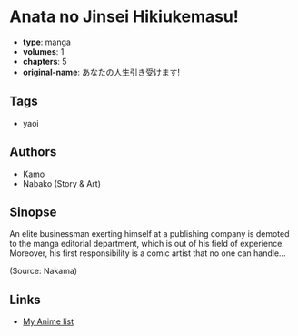# Anata no Jinsei Hikiukemasu!

-   **type**: manga
-   **volumes**: 1
-   **chapters**: 5
-   **original-name**: あなたの人生引き受けます!

## Tags

-   yaoi

## Authors

-   Kamo
-   Nabako (Story & Art)

## Sinopse

An elite businessman exerting himself at a publishing company is demoted to the manga editorial department, which is out of his field of experience. Moreover, his first responsibility is a comic artist that no one can handle...

(Source: Nakama)

## Links

-   [My Anime list](https://myanimelist.net/manga/16598/Anata_no_Jinsei_Hikiukemasu)
